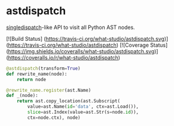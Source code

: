 astdispatch
===========

[singledispatch][]-like API to visit all Python AST nodes.

[singledispatch]: https://docs.python.org/3/library/functools.html#functools.singledispatch

[![Build Status]
(https://travis-ci.org/what-studio/astdispatch.svg)]
(https://travis-ci.org/what-studio/astdispatch)
[![Coverage Status]
(https://img.shields.io/coveralls/what-studio/astdispatch.svg)]
(https://coveralls.io/r/what-studio/astdispatch)

```python
@astdispatch(transform=True)
def rewrite_name(node):
    return node

@rewrite_name.register(ast.Name)
def _(node):
    return ast.copy_location(ast.Subscript(
        value=ast.Name(id='data', ctx=ast.Load()),
        slice=ast.Index(value=ast.Str(s=node.id)),
        ctx=node.ctx), node)
```
